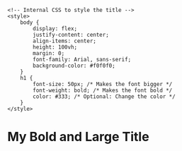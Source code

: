 <!DOCTYPE html>
<html lang="en">
<head>
    <meta charset="UTF-8">
    <meta name="viewport" content="width=device-width, initial-scale=1.0">
    <meta http-equiv="X-UA-Compatible" content="ie=edge">
    <title>My Bold Title</title>
    
    <!-- Internal CSS to style the title -->
    <style>
        body {
            display: flex;
            justify-content: center;
            align-items: center;
            height: 100vh;
            margin: 0;
            font-family: Arial, sans-serif;
            background-color: #f0f0f0;
        }
        h1 {
            font-size: 50px; /* Makes the font bigger */
            font-weight: bold; /* Makes the font bold */
            color: #333; /* Optional: Change the color */
        }
    </style>
</head>
<body>
    <!-- The title element -->
    <h1>My Bold and Large Title</h1>
</body>
</html>
